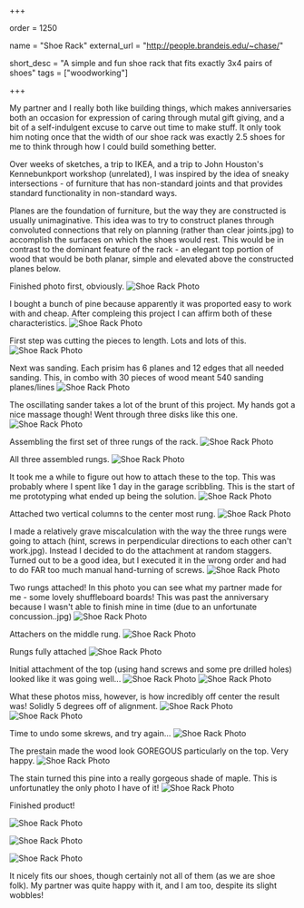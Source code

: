 +++

order = 1250

name = "Shoe Rack"
external_url = "http://people.brandeis.edu/~chase/"

short_desc = "A simple and fun shoe rack that fits exactly 3x4 pairs of shoes"
tags = ["woodworking"]

+++

My partner and I really both like building things, which makes anniversaries both an occasion for expression of caring through mutal gift giving, and a bit of a self-indulgent excuse to carve out time to make stuff. It only took him noting once that the width of our shoe rack was exactly 2.5 shoes for me to think through how I could build something better.

Over weeks of sketches, a trip to IKEA, and a trip to John Houston's Kennebunkport workshop (unrelated), I was inspired by the idea of sneaky intersections - of furniture that has non-standard joints and that provides standard functionality in non-standard ways. 

Planes are the foundation of furniture, but the way they are constructed is usually unimaginative. This idea was to try to construct planes through convoluted connections that rely on planning (rather than clear joints.jpg) to accomplish the surfaces on which the shoes would rest. This would be in contrast to the dominant feature of the rack - an elegant top portion of wood that would be both planar, simple and elevated above the constructed planes below.

Finished photo first, obviously.
![Shoe Rack Photo](../img/shoe_rack_0.jpg)

I bought a bunch of pine because apparently it was proported easy to work with and cheap. After compleing this project I can affirm both of these characteristics. 
![Shoe Rack Photo](../img/shoe_rack_1.jpg)

First step was cutting the pieces to length. Lots and lots of this.
![Shoe Rack Photo](../img/shoe_rack_2.jpg)

Next was sanding. Each prisim has 6 planes and 12 edges that all needed sanding. This, in combo with 30 pieces of wood meant 540 sanding planes/lines
![Shoe Rack Photo](../img/shoe_rack_3.jpg)

The oscillating sander takes a lot of the brunt of this project. My hands got a nice massage though! Went through three disks like this one.
![Shoe Rack Photo](../img/shoe_rack_4.jpg)

Assembling the first set of three rungs of the rack.
![Shoe Rack Photo](../img/shoe_rack_5.jpg)

All three assembled rungs.
![Shoe Rack Photo](../img/shoe_rack_6.jpg)

It took me a while to figure out how to attach these to the top. This was probably where I spent like 1 day in the garage scribbling. This is the start of me prototyping what ended up being the solution.
![Shoe Rack Photo](../img/shoe_rack_7.jpg)

Attached two vertical columns to the center most rung.
![Shoe Rack Photo](../img/shoe_rack_8.jpg)

I made a relatively grave miscalculation with the way the three rungs were going to attach (hint, screws in perpendicular directions to each other can't work.jpg). Instead I decided to do the attachment at random staggers. Turned out to be a good idea, but I executed it in the wrong order and had to do FAR too much manual hand-turning of screws.
![Shoe Rack Photo](../img/shoe_rack_9.jpg)

Two rungs attached! In this photo you can see what my partner made for me - some lovely shuffleboard boards! This was past the anniversary because I wasn't able to finish mine in time (due to an unfortunate concussion..jpg)
![Shoe Rack Photo](../img/shoe_rack_10.jpg)

Attachers on the middle rung.
![Shoe Rack Photo](../img/shoe_rack_11.jpg)

Rungs fully attached
![Shoe Rack Photo](../img/shoe_rack_12.jpg)

Initial attachment of the top (using hand screws and some pre drilled holes) looked like it was going well... 
![Shoe Rack Photo](../img/shoe_rack_13.jpg)
![Shoe Rack Photo](../img/shoe_rack_14.jpg)

What these photos miss, however, is how incredibly off center the result was! Solidly 5 degrees off of alignment.
![Shoe Rack Photo](../img/shoe_rack_15.jpg)
![Shoe Rack Photo](../img/shoe_rack_16.jpg)

Time to undo some skrews, and try again...
![Shoe Rack Photo](../img/shoe_rack_17.jpg)

The prestain made the wood look GOREGOUS particularly on the top. Very happy.
![Shoe Rack Photo](../img/shoe_rack_18.jpg)

The stain turned this pine into a really gorgeous shade of maple. This is unfortunatley the only photo I have of it!
![Shoe Rack Photo](../img/shoe_rack_19.jpg)

Finished product!

![Shoe Rack Photo](../img/shoe_rack_20.jpg)

![Shoe Rack Photo](../img/shoe_rack_21.jpg)

![Shoe Rack Photo](../img/shoe_rack_22.jpg)

It nicely fits our shoes, though certainly not all of them (as we are shoe folk). My partner was quite happy with it, and I am too, despite its slight wobbles!
